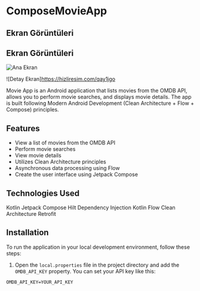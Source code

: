 # ComposeMovieApp

## Ekran Görüntüleri

## Ekran Görüntüleri

![Ana Ekran]([url=https://hizliresim.com/qay1jgo][img]https://i.hizliresim.com/qay1jgo.png[/img][/url])

![Detay Ekran]https://hizliresim.com/qay1jgo

Movie App is an Android application that lists movies from the OMDB API, allows you to perform movie searches, and displays movie details. The app is built following Modern Android Development (Clean Architecture + Flow + Compose) principles.

## Features

- View a list of movies from the OMDB API
- Perform movie searches
- View movie details
- Utilizes Clean Architecture principles
- Asynchronous data processing using Flow
- Create the user interface using Jetpack Compose

## Technologies Used
Kotlin
Jetpack Compose
Hilt Dependency Injection
Kotlin Flow
Clean Architecture
Retrofit

## Installation

To run the application in your local development environment, follow these steps:

1. Open the `local.properties` file in the project directory and add the `OMDB_API_KEY` property. You can set your API key like this:

```properties
OMDB_API_KEY=YOUR_API_KEY


